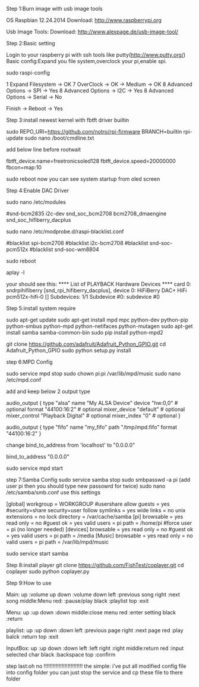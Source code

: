 Step 1:Burn image with usb image tools

OS Raspbian 12.24.2014
Download: http://www.raspberrypi.org

Usb Image Tools:
Download: http://www.alexpage.de/usb-image-tool/

Step 2:Basic setting

Login to your raspberry pi with ssh tools like putty(http://www.putty.org/)
Basic config:Expand you file system,overclock your pi,enable spi.

sudo raspi-config

1 Expand Filesystem -> OK
7 OverClock -> OK -> Medium -> OK
8 Advanced Options -> SPI -> Yes
8 Advanced Options -> I2C -> Yes
8 Advanced Options -> Serial -> No

Finish -> Reboot -> Yes

Step 3:install newest kernel with fbtft driver builtin

sudo REPO_URI=https://github.com/notro/rpi-firmware BRANCH=builtin rpi-update
sudo nano /boot/cmdline.txt

add below line before rootwait

fbtft_device.name=freetronicsoled128 fbtft_device.speed=20000000 fbcon=map:10

sudo reboot
now you can see system startup from oled screen

Step 4:Enable DAC Driver

sudo nano /etc/modules

#snd-bcm2835
i2c-dev
snd_soc_bcm2708
bcm2708_dmaengine
snd_soc_hifiberry_dacplus

sudo nano /etc/modprobe.d/raspi-blacklist.conf

#blacklist spi-bcm2708
#blacklist i2c-bcm2708
#blacklist snd-soc-pcm512x
#blacklist snd-soc-wm8804

sudo reboot

aplay -l

your should see this:
**** List of PLAYBACK Hardware Devices ****
card 0: sndrpihifiberry [snd_rpi_hifiberry_dacplus], device 0: HiFiBerry DAC+ HiFi pcm512x-hifi-0 []
  Subdevices: 1/1
  Subdevice #0: subdevice #0


Step 5:install system require

sudo apt-get update
sudo apt-get install mpd mpc python-dev python-pip python-smbus python-mpd python-netifaces python-mutagen
sudo apt-get install samba samba-common-bin 
sudo pip install python-mpd2

git clone https://github.com/adafruit/Adafruit_Python_GPIO.git
cd Adafruit_Python_GPIO
sudo python setup.py install

step 6:MPD Config

sudo service mpd stop
sudo chown pi:pi /var/lib/mpd/music
sudo nano /etc/mpd.conf

add and keep below 2 output type

audio_output {
        type            "alsa"
        name            "My ALSA Device"
        device          "hw:0,0"        # optional
        format          "44100:16:2"    # optional
        mixer_device    "default"       # optional
        mixer_control   "Playback Digital"              # optional
        mixer_index     "0"             # optional
}

audio_output {
        type    "fifo"
        name    "my_fifo"
        path    "/tmp/mpd.fifo"
        format  "44100:16:2"
}

change bind_to_address from 'localhost' to "0.0.0.0"

bind_to_address         "0.0.0.0"

sudo service mpd start

step 7:Samba Config
sudo service samba stop
sudo smbpasswd -a pi (add user pi then you should type new passowrd for twice)
sudo nano /etc/samba/smb.conf
use this settings

[global]
    workgroup = WORKGROUP
    #usershare allow guests = yes
    #security=share
    security=user
    follow symlinks = yes
    wide links = no
    unix extensions = no
    lock directory = /var/cache/samba
[pi]
    browsable = yes
    read only = no
    #guest ok = yes
    valid users = pi
    path = /home/pi
    #force user = pi (no longer needed)
[devices]
    browsable = yes
    read only = no
    #guest ok = yes
    valid users = pi
    path = /media
[Music]
    browsable = yes
    read only = no
    valid users = pi
    path = /var/lib/mpd/music

sudo service start samba

Step 8:install player
git clone https://github.com/FishTest/coplayer.git
cd coplayer
sudo python coplayer.py

Step 9:How to use

Main:
up    :volume up
down  :volume down
left  :previous song
right :next song
middle:Menu
red:  :pause/play
black :playlist
top   :exit

Menu:
up    :up
down  :down
middle:close menu
red   :enter setting
black :return

playlist:
up    :up
down  :down
left  :previous page
right :next page
red   :play
balck :return
top   :exit

InputBox:
up    :up
down  :down
left  :left
right :right
middle:return
red   :input selected char
black :backspace
top   :confirm


step last:oh no !!!!!!!!!!!!!!!!!!!!!!!!!!
the simple:
i've put all modified config file into config folder
you can just stop the service and cp these file to there folder